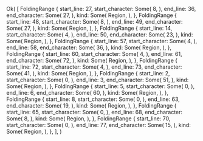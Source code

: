 Ok(
    [
        FoldingRange {
            start_line: 27,
            start_character: Some(
                8,
            ),
            end_line: 36,
            end_character: Some(
                27,
            ),
            kind: Some(
                Region,
            ),
        },
        FoldingRange {
            start_line: 48,
            start_character: Some(
                8,
            ),
            end_line: 49,
            end_character: Some(
                27,
            ),
            kind: Some(
                Region,
            ),
        },
        FoldingRange {
            start_line: 14,
            start_character: Some(
                4,
            ),
            end_line: 50,
            end_character: Some(
                23,
            ),
            kind: Some(
                Region,
            ),
        },
        FoldingRange {
            start_line: 57,
            start_character: Some(
                4,
            ),
            end_line: 58,
            end_character: Some(
                36,
            ),
            kind: Some(
                Region,
            ),
        },
        FoldingRange {
            start_line: 60,
            start_character: Some(
                4,
            ),
            end_line: 61,
            end_character: Some(
                72,
            ),
            kind: Some(
                Region,
            ),
        },
        FoldingRange {
            start_line: 72,
            start_character: Some(
                4,
            ),
            end_line: 73,
            end_character: Some(
                41,
            ),
            kind: Some(
                Region,
            ),
        },
        FoldingRange {
            start_line: 2,
            start_character: Some(
                0,
            ),
            end_line: 3,
            end_character: Some(
                51,
            ),
            kind: Some(
                Region,
            ),
        },
        FoldingRange {
            start_line: 5,
            start_character: Some(
                0,
            ),
            end_line: 6,
            end_character: Some(
                60,
            ),
            kind: Some(
                Region,
            ),
        },
        FoldingRange {
            start_line: 8,
            start_character: Some(
                0,
            ),
            end_line: 63,
            end_character: Some(
                19,
            ),
            kind: Some(
                Region,
            ),
        },
        FoldingRange {
            start_line: 65,
            start_character: Some(
                0,
            ),
            end_line: 68,
            end_character: Some(
                8,
            ),
            kind: Some(
                Region,
            ),
        },
        FoldingRange {
            start_line: 70,
            start_character: Some(
                0,
            ),
            end_line: 77,
            end_character: Some(
                15,
            ),
            kind: Some(
                Region,
            ),
        },
    ],
)